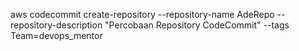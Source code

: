 aws codecommit create-repository --repository-name AdeRepo --repository-description "Percobaan Repository CodeCommit" --tags Team=devops_mentor